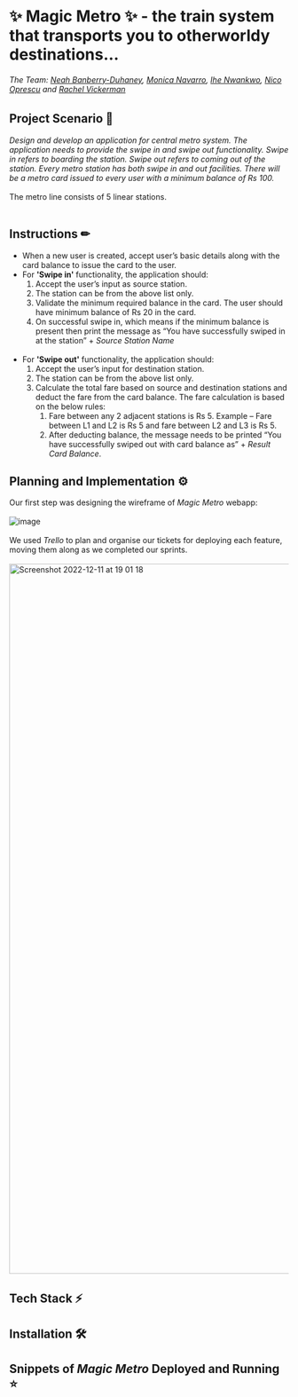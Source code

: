 # ✨ Magic Metro ✨ - the train system that transports you to otherworldy destinations... 

###### The Team: [Neah Banberry-Duhaney](https://github.com/Neahdemi), [Monica Navarro](https://github.com/monenavarro), [Ihe Nwankwo](https://github.com/ihenwk), [Nico Oprescu](https://github.com/technikkolour) and [Rachel Vickerman](https://github.com/rav-here) 

## Project Scenario 📖
*Design and develop an application for central metro system. The application needs to provide the swipe in and swipe out functionality.
Swipe in refers to boarding the station. Swipe out refers to coming out of the station. Every metro station has both swipe in and out facilities. There will be a metro card issued to every user with a minimum balance of Rs 100.*
<br />
<br />
The metro line consists of 5 linear stations. <br />
<br />
## Instructions ✏ <br />
- When a new user is created, accept user’s basic details along with the card balance to issue the card to the user.
- For **'Swipe in'** functionality, the application should:
    1. Accept the user’s input as source station.
    2. The station can be from the above list only. 
    3. Validate the minimum required balance in the card. The user should have minimum balance of Rs 20 in the card. 
    4. On successful swipe in, which means if the minimum balance is present then print the message as “You have successfully swiped in at the station” +          *Source Station Name*  <br />
    <br />
- For **'Swipe out'** functionality, the application should:
    1. Accept the user’s input for destination station.
    2. The station can be from the above list only. 
    3. Calculate the total fare based on source and destination stations and deduct the fare from the card balance. The fare calculation is based on the          below rules:
          1. Fare between any 2 adjacent stations is Rs 5. Example – Fare between L1 and L2 is Rs 5 and fare between L2 and L3 is Rs 5.
          2. After deducting balance, the message needs to be printed “You have successfully swiped out with card balance as” + *Result Card Balance*.

## Planning and Implementation ⚙️ <br />
Our first step was designing the wireframe of *Magic Metro* webapp: <br />
<br />
![image](https://user-images.githubusercontent.com/99498365/206923720-53b3c63a-f256-4caa-8526-7152440f7115.png)<br />
<br />
We used *Trello* to plan and organise our tickets for deploying each feature, moving them along as we completed our sprints.
<br />
<br /><img width="1280" alt="Screenshot 2022-12-11 at 19 01 18" src="https://user-images.githubusercontent.com/99498365/206923424-3649bca1-72ec-4c33-a580-80cce0a51a03.png">

## Tech Stack ⚡

## Installation 🛠️

## Snippets of *Magic Metro* Deployed and Running ⭐

